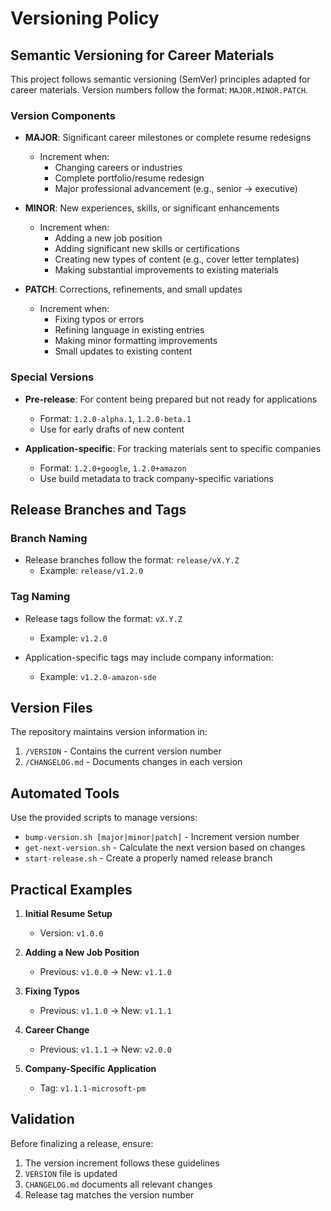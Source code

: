 # Versioning Policy

## Semantic Versioning for Career Materials

This project follows semantic versioning (SemVer) principles adapted for career materials. Version numbers follow the format: `MAJOR.MINOR.PATCH`.

### Version Components

- **MAJOR**: Significant career milestones or complete resume redesigns
  - Increment when: 
    - Changing careers or industries
    - Complete portfolio/resume redesign
    - Major professional advancement (e.g., senior → executive)

- **MINOR**: New experiences, skills, or significant enhancements
  - Increment when:
    - Adding a new job position
    - Adding significant new skills or certifications
    - Creating new types of content (e.g., cover letter templates)
    - Making substantial improvements to existing materials

- **PATCH**: Corrections, refinements, and small updates
  - Increment when:
    - Fixing typos or errors
    - Refining language in existing entries
    - Making minor formatting improvements
    - Small updates to existing content

### Special Versions

- **Pre-release**: For content being prepared but not ready for applications
  - Format: `1.2.0-alpha.1`, `1.2.0-beta.1`
  - Use for early drafts of new content

- **Application-specific**: For tracking materials sent to specific companies
  - Format: `1.2.0+google`, `1.2.0+amazon`
  - Use build metadata to track company-specific variations

## Release Branches and Tags

### Branch Naming

- Release branches follow the format: `release/vX.Y.Z`
  - Example: `release/v1.2.0`

### Tag Naming

- Release tags follow the format: `vX.Y.Z`
  - Example: `v1.2.0`

- Application-specific tags may include company information:
  - Example: `v1.2.0-amazon-sde`

## Version Files

The repository maintains version information in:

1. `/VERSION` - Contains the current version number
2. `/CHANGELOG.md` - Documents changes in each version

## Automated Tools

Use the provided scripts to manage versions:

- `bump-version.sh [major|minor|patch]` - Increment version number
- `get-next-version.sh` - Calculate the next version based on changes
- `start-release.sh` - Create a properly named release branch

## Practical Examples

1. **Initial Resume Setup**
   - Version: `v1.0.0`

2. **Adding a New Job Position**
   - Previous: `v1.0.0` → New: `v1.1.0`

3. **Fixing Typos**
   - Previous: `v1.1.0` → New: `v1.1.1`

4. **Career Change**
   - Previous: `v1.1.1` → New: `v2.0.0`

5. **Company-Specific Application**
   - Tag: `v1.1.1-microsoft-pm`

## Validation

Before finalizing a release, ensure:

1. The version increment follows these guidelines
2. `VERSION` file is updated
3. `CHANGELOG.md` documents all relevant changes
4. Release tag matches the version number
